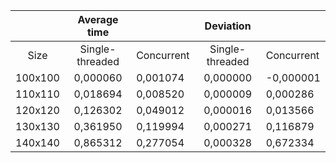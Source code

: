 |         |  Average time   |            |    Deviation    |            |
|:-------:|:---------------:|------------|:---------------:|------------|
|   Size  | Single-threaded | Concurrent | Single-threaded | Concurrent |
| 100x100 |    0,000060     |  0,001074  |     0,000000    |  -0,000001 |
| 110x110 |    0,018694     |  0,008520  |     0,000009    |  0,000286  |
| 120x120 |    0,126302     |  0,049012  |     0,000016    |  0,013566  |
| 130x130 |    0,361950     |  0,119994  |     0,000271    |  0,116879  |
| 140x140 |    0,865312     |  0,277054  |     0,000328    |  0,672334  |